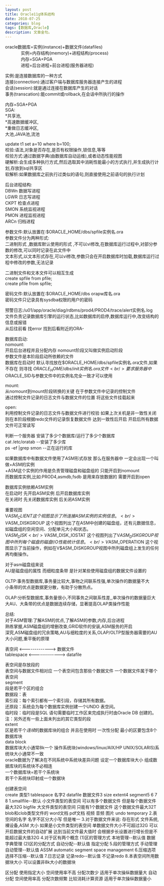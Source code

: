 ```yaml
---
layout: post
title: Oracle11g体系结构
date: 2018-07-25
categories: blog
tags: [数据库,Oracle]
description: 文章金句。
---
```


oracle数据库=实例(instance)+数据文件(datafiles)<br/>
&nbsp;&nbsp;&nbsp;&nbsp;&nbsp;&nbsp;&nbsp;&nbsp;&nbsp;&nbsp;&nbsp;&nbsp;&nbsp;实例=内存结构(memory)+进程结构(process)<br/>
&nbsp;&nbsp;&nbsp;&nbsp;&nbsp;&nbsp;&nbsp;&nbsp;&nbsp;&nbsp;&nbsp;&nbsp;&nbsp;内存=SGA+PGA<br/>
&nbsp;&nbsp;&nbsp;&nbsp;&nbsp;&nbsp;&nbsp;&nbsp;&nbsp;&nbsp;&nbsp;&nbsp;&nbsp;进程=后台进程+前台进程(服务器进程)<br/>

实例:是连接数据库的一种方式<br/>
连接(connection):通过客户端与数据库服务器连接产生的进程<br/>
会话(session):就是通过连接在数据库产生的对话<br/>
事务(transcation):能commit或rollback,在会话中所执行的操作<br/>

内存=SGA+PGA<br/>
SGA:<br/>
*共享池,<br/>
*高速数据缓冲区,<br/>
*重做日志缓冲区,<br/>
大池,JAVA池,流池<br/>

update t1 set a=10 where b=100; <br/>
校验:语法,对象是否存在,是否有权限操作,锁信息,等等 <br/>
校验方式:通过数据字典(由数据库自动运维),或者动态性能视图<br/>
硬解析:会生成多种执行方式,然后选取其中消耗性能最小的方式执行,并生成执行计划,存放到sql共享区<br/>
软解析:如果数据库之前执行过类似的语句,则直接使用之前语句的执行计划<br/>

后台进程结构:<br/>
DBWn  数据写进程<br/>
LGWR  日志写进程<br/>
CKPT  检查点进程<br/>
SMON  系统监视进程<br/>
PMON  进程监视进程<br/>
ARCn  归档进程<br/>


参数文件:默认放置在:$ORACLE_HOME/dbs/spfile实例名.ora<br/>
	参数文件分为两种形式:<br/>
	二进制形式 ,数据库默认使用的形式 ,不可以vi修改,在数据库运行过程中,对部分参数的修改,可以同时记录在此文件中<br/>
	文本形式,以文本形式存在,可以vi修改,参数只会在开启数据库时加载,数据库运行过程中修改的参数,无法记录<br/>
	
二进制文件和文本文件可以相互生成<br/>
create spfile from pfile;<br/>
create pfile from spfile;<br/>


密码文件:默认放置在:$ORACLE_HOME/dbs orapw库名.ora<br/>
	密码文件只记录具有sysdba权限的用户的密码<br/>


预警日志:/u01/app/oracle/diag/rdbms/prod4/PROD4/trace/alert实例名.log<br/>
	文件负责记录数据库引擎的运行状态,比如数据库的启停,数据库运行中,改变结构的信息或报错<br/>
	从后往前看 找error 找到后看附近的ORA-<br/>


数据库启动:<br/>
nomount:<br/>
开启后台进程并且分配内存 nomount阶段又叫做实例启动阶段<br/>
参数文件是本阶段启动所依赖的文件<br/>
数据库在启动时 默认寻找放在$ORACLE_HOME/dbs/spfile实例名.ora文件,如果不存在 则寻找 $ORACLE_HOME/dbs/init实例名.ora文件<br/>
要求服务器中$ORACLE_SID与参数文件中的实例名完全一致才可以使用<br/>

mount:<br/>
从nomount到mount阶段转换的关键 在于参数文件中记录的控制文件<br/>
通过控制文件记录的日志文件与数据文件的位置 将这些文件挂载起来<br/>

open:<br/>
利用控制文件记录的日志文件与数据文件进行校验 如果上次关机是非一致性关闭 则在本阶段根据redo文件的记录恢复数据文件 达到一致性后开启 开启后所有数据文件可正常读写<br/>




判断一个服务器 安装了多少个数据库/运行了多少个数据库<br/>
cat /etc/oratab --安装了多少库<br/>
ps -ef |grep smon --正在运行的库<br/>


如果数据库中有数据文件使用了ASM形式存放 那么在服务器中 一定会出现一个叫做+ASM的实例<br/>
+ASM这个实例的作用是负责管理磁盘和磁盘组的 只能开启到nomount<br/>
而数据库实例,比如:PROD4,asmdb,fsdb 是用来存放数据的 需要开启到open<br/>


数据库实例依赖ASM实例<br/>
在启动时 先开启ASM实例 后开启数据库实例<br/>
在关闭时 先关闭数据库实例 后关闭ASM实例<br/>


重要视图<br/>
V$ASM_CLIENT  这个视图显示了所连接ASM实例的实例信息。<br/>
V$ASM_DISKGROUP  这个视图列出了在ASM中创建的磁盘组，还有元数据信息，如磁盘组的空闲空间、分配单元大小和状态。<br/>
V$ASM_DISK<br/>
V$ASM_DISK_IOSTAT  这个视图列出了V$ASM_DISKGROUP视图中所列每个磁盘的磁盘I/O性能统计信息。<br/>
V$ASM_OPERATION  这个视图显示了当前操作，例如在V$ASM_DISKGROUP视图中所列磁盘组上发生的任何再均衡操作。<br/>


对于asm磁盘组来说 <br/>
AU是磁盘组的属性 而细粒度条带 是针对某些使用磁盘组的数据文件设置的<br/>

OLTP:事务型数据库,事务量比较大,事物之间联系性强,单次操作的数据量不大<br/>
小条带的优点是数据更分散，有助于分散热点。<br/>

OLAP:分析型数据库,事务量很小,不同事务之间联系性差,,单次操作的数据量巨大<br/>
大AU、大条带的优点是数据连续存储，显著提高OLAP类操作性能<br/>

总结:<br/>
对于ASM管理:了解ASM的优点,了解ASM的参数,内存,后台进程<br/>
熟练掌握,ASM磁盘组的增删改查,GRID软件的安装,ASM服务的开启<br/>
深究,ASM磁盘组的冗余策略,AU与细粒度的关系,OLAP/OLTP型服务器需要的AU大小问题,重平衡的原理<br/>


表空间     <-------------> 数据文件<br/>
tablespace <-------------> datafile<br/>

表空间是存放段的 <br/>
表空间与数据文件相对应 一个表空间包含那些个数据文件 一个数据文件属于哪个表空间<br/>
segment<br/>
段是若干个区的组合<br/>
数据段：表<br/>
索引段：每个索引都有一个索引段，存储其所有数据。<br/>
还原段：系统会为每个数据库实例创建一个UNDO 表空间。<br/>
临时段：临时段是SQL 语句需要临时工作区来完成执行时由Oracle DB 创建的。<br/>
注：另外还有一些上面未列出的其它类型的段<br/>
extent<br/>
区是若干个*连续*的数据库块的组合 并且在使用时 一次性分配 最小的区要包含8个数据库块<br/>
data block  <br/>
数据库块大小通常8k一个 操作系统块(windows/linux/AIX/HP UNIX/SOLARIS)系统块大小通常不一致<br/>
oracle数据为了解决在不同系统中系统块差异问题 设定一个数据库块大小 组成数据库块的系统块不必相连<br/>
一个数据库块=若干个系统块<br/>
若干个系统块印射成一个数据块<br/>


创建表空间<br/>
create  类型1 tablespace 名字2 datafile 数据文件3 size extent4 segment5 6 7 8
1.smallfile--默认 小文件类型的表空间 可以有多个数据文件 但是每个数据文件最大32G
  bigfile 大文件类型的表空间 只能有1个数据文件 这个数据文件最大32T blob和clob类型文件的 word文档 pdf文档 视频 音频 图片
  undo
  temporary
2.表空间的名字
  名字不区分大小写 
   但是唯一
3.对于数据文件来说:
  存在形式 文件系统,裸设备,ASM
  大小 如果是小文件类型的表空间 单数据文件大小不可超过32G
       可以开启数据文件的自动扩展 达到当前文件最大值时 会根据步长设置进行增长但是不能超过最大值32G
4.对于区有两个概念
  (1)区的管理方式 
  本地管理--默认值
  数据字典管理
  (2)区的分配方式
  自动分配--默认值
  指定分配
5.段的管理方式
  手动管理
  自动管理--默认值 ASSM automatic segment space management
6.压缩选项 
  选择不压缩--默认值
7.日志记录
  记录redo--默认值
  不记录redo
8.本表空间所用数据块大小
  可以设置非8k大小的数据块

区分配 使用指定大小 空间使用率不高 分配次数少 适用于单次操纵数据量大
	   自动分配 空间使用率高 分配次数频繁 比较消耗计算资源 适用于单次操纵数据量小
